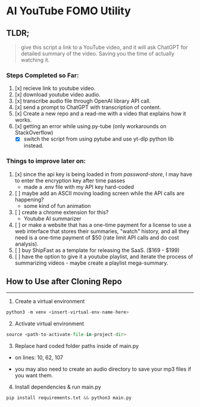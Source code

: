 # AI YouTube FOMO Utility

## TLDR;

> give this script a link to a YouTube video, and it will ask ChatGPT for detailed summary of the video.
> Saving you the time of actually watching it.

### Steps Completed so Far:

1. [x] recieve link to youtube video.
2. [x] download youtube video audio.
3. [x] transcribe audio file through OpenAI library API call.
4. [x] send a prompt to ChatGPT with transcription of content.
5. [x] Create a new repo and a read-me with a video that explains how it works.
6. [x] getting an error while using py-tube (only workarounds on StackOverflow)
    - [x] switch the script from using pytube and use yt-dlp python lib instead.

### Things to improve later on:

1. [x] since the api key is being loaded in from *password-store*, I may have to enter the encryption key after time passes
    - made a .env file with my API key hard-coded
2. [ ] maybe add an ASCII moving loading screen while the API calls are happening?
    - some kind of fun animation
3. [ ] create a chrome extension for this?
    - Youtube AI summarizer
4. [ ] or make a website that has a one-time payment for a license to use a web interface that stores their summaries,
        "watch" history, and all they need is a one-time payment of $50 (rate limit API calls and do cost analysis).
5. [ ] buy ShipFast as a template for releasing the SaaS. ($169 - $199)
6. [ ] have the option to give it a youtube playlist, and iterate the process of summarizing videos
            - maybe create a playlist mega-summary.

## How to Use after Cloning Repo
---

1. Create a virtual environment

```python
python3 -m venv <insert-virtual-env-name-here>
```

2. Activate virtual environment

```python
source <path-to-activate-file-in-project-dir>
```

3. Replace hard coded folder paths inside of main.py

- on lines: 10, 62, 107

- you may also need to create an audio directory to save your 
mp3 files if you want them.

4. Install dependencies & run main.py

```python
pip install requirements.txt && python3 main.py
```





